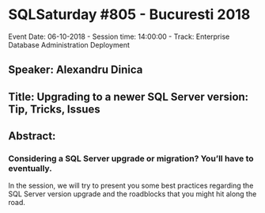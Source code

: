 # SQLSaturday #805 - Bucuresti 2018
Event Date: 06-10-2018 - Session time: 14:00:00 - Track: Enterprise Database Administration  Deployment
## Speaker: Alexandru Dinica
## Title: Upgrading to a newer SQL Server version: Tip, Tricks, Issues
## Abstract:
### Considering a SQL Server upgrade or migration? You’ll have to eventually.
In the session, we will try to present you some best practices regarding the SQL Server version upgrade and the roadblocks that you might hit along the road.
